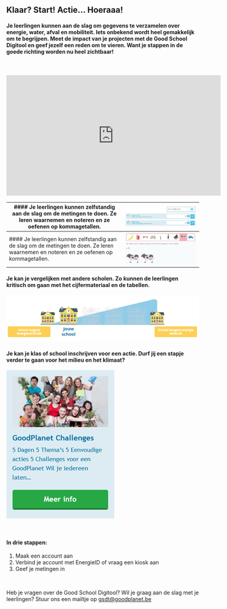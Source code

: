 ## Klaar? Start! Actie… Hoeraaa! 
#### Je leerlingen kunnen aan de slag om gegevens te verzamelen over energie, water, afval en mobiliteit. Iets onbekend wordt heel gemakkelijk om te begrijpen. Meet de impact van je projecten met de Good School Digitool en geef jezelf een reden om te vieren. Want je stappen in de goede richting worden nu heel zichtbaar!

<br>
<br>

<iframe width="560" height="315" src="https://www.youtube.com/embed/2TaL-F7u-54" frameborder="0" allow="accelerometer; autoplay; encrypted-media; gyroscope; picture-in-picture" allowfullscreen></iframe>
 
<br>

|#### Je leerlingen kunnen zelfstandig aan de slag om de metingen te doen. Ze leren waarnemen en noteren en ze oefenen op kommagetallen.	| ![](https://github.com/GoodPlanetBelgium/text_GSDT/raw/main/images/meters%20water%202.PNG)    |
| --- | --- |
|#### Je leerlingen kunnen zelfstandig aan de slag om de metingen te doen. Ze leren waarnemen en noteren en ze oefenen op kommagetallen.    | ![](https://github.com/GoodPlanetBelgium/text_GSDT/raw/main/images/grafiek%20afval%20koeien%20klein.PNG)     | 

#### Je kan je vergelijken met andere scholen. Zo kunnen de leerlingen kritisch om gaan met het cijfermateriaal en de tabellen.	  

![](https://github.com/GoodPlanetBelgium/text_GSDT/raw/main/images/vergelijking%20school%20klein.png)  

#### Je kan je klas of school inschrijven voor een actie. Durf jij een stapje verder te gaan voor het milieu en het klimaat? 

![](https://github.com/GoodPlanetBelgium/text_GSDT/raw/main/images/actie%20GP%20challenges.PNG) 

<br>

#### In drie stappen:
1.	Maak een account aan
2.	Verbind je account met EnergieID of vraag een kiosk aan
3.	Geef je metingen in	   

<br>

Heb je vragen over de Good School Digitool? Wil je graag aan de slag met je leerlingen? Stuur ons een mailtje op gsdt@goodplanet.be
